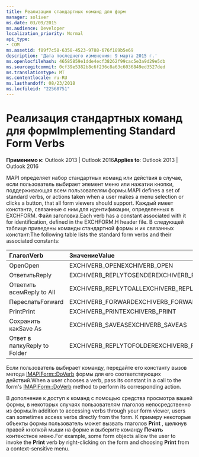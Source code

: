 ```yaml
---
title: Реализация стандартных команд для форм
manager: soliver
ms.date: 03/09/2015
ms.audience: Developer
localization_priority: Normal
api_type:
- COM
ms.assetid: f89f7c58-6358-4523-9788-676f189b5e69
description: 'Дата последнего изменения: 9 марта 2015 г.'
ms.openlocfilehash: 46585859e1dde4ecf38262f99cac5e3a9d29e5db
ms.sourcegitcommit: 0cf39e5382b8c6f236c8a63c6036849ed3527ded
ms.translationtype: MT
ms.contentlocale: ru-RU
ms.lasthandoff: 08/23/2018
ms.locfileid: "22568751"
---
```

# <a name="implementing-standard-form-verbs"></a><span data-ttu-id="3d8d7-103">Реализация стандартных команд для форм</span><span class="sxs-lookup"><span data-stu-id="3d8d7-103">Implementing Standard Form Verbs</span></span>

  
  
<span data-ttu-id="3d8d7-104">**Применимо к**: Outlook 2013 | Outlook 2016</span><span class="sxs-lookup"><span data-stu-id="3d8d7-104">**Applies to**: Outlook 2013 | Outlook 2016</span></span> 
  
<span data-ttu-id="3d8d7-105">MAPI определяет набор стандартных команд или действия в случае, если пользователь выбирает элемент меню или нажатии кнопки, поддерживающая всем пользователям формы.</span><span class="sxs-lookup"><span data-stu-id="3d8d7-105">MAPI defines a set of standard verbs, or actions taken when a user makes a menu selection or clicks a button, that all form viewers should support.</span></span> <span data-ttu-id="3d8d7-106">Каждый имеет константа, связанные с ним для идентификации, определенных в EXCHFORM. Файл заголовка.</span><span class="sxs-lookup"><span data-stu-id="3d8d7-106">Each verb has a constant associated with it for identification, defined in the EXCHFORM.H header file.</span></span> <span data-ttu-id="3d8d7-107">В следующей таблице приведены команды стандартной формы и их связанных констант:</span><span class="sxs-lookup"><span data-stu-id="3d8d7-107">The following table lists the standard form verbs and their associated constants:</span></span>
  
|<span data-ttu-id="3d8d7-108">**Глагол**</span><span class="sxs-lookup"><span data-stu-id="3d8d7-108">**Verb**</span></span>|<span data-ttu-id="3d8d7-109">**Значение**</span><span class="sxs-lookup"><span data-stu-id="3d8d7-109">**Value**</span></span>|
|:-----|:-----|
|<span data-ttu-id="3d8d7-110">Open</span><span class="sxs-lookup"><span data-stu-id="3d8d7-110">Open</span></span>  <br/> |<span data-ttu-id="3d8d7-111">EXCHIVERB_OPEN</span><span class="sxs-lookup"><span data-stu-id="3d8d7-111">EXCHIVERB_OPEN</span></span>  <br/> |
|<span data-ttu-id="3d8d7-112">Ответить</span><span class="sxs-lookup"><span data-stu-id="3d8d7-112">Reply</span></span>  <br/> |<span data-ttu-id="3d8d7-113">EXCHIVERB_REPLYTOSENDER</span><span class="sxs-lookup"><span data-stu-id="3d8d7-113">EXCHIVERB_REPLYTOSENDER</span></span>  <br/> |
|<span data-ttu-id="3d8d7-114">Ответить всем</span><span class="sxs-lookup"><span data-stu-id="3d8d7-114">Reply to All</span></span>  <br/> |<span data-ttu-id="3d8d7-115">EXCHIVERB_REPLYTOALL</span><span class="sxs-lookup"><span data-stu-id="3d8d7-115">EXCHIVERB_REPLYTOALL</span></span>  <br/> |
|<span data-ttu-id="3d8d7-116">Переслать</span><span class="sxs-lookup"><span data-stu-id="3d8d7-116">Forward</span></span>  <br/> |<span data-ttu-id="3d8d7-117">EXCHIVERB_FORWARD</span><span class="sxs-lookup"><span data-stu-id="3d8d7-117">EXCHIVERB_FORWARD</span></span>  <br/> |
|<span data-ttu-id="3d8d7-118">Print</span><span class="sxs-lookup"><span data-stu-id="3d8d7-118">Print</span></span>  <br/> |<span data-ttu-id="3d8d7-119">EXCHIVERB_PRINT</span><span class="sxs-lookup"><span data-stu-id="3d8d7-119">EXCHIVERB_PRINT</span></span>  <br/> |
|<span data-ttu-id="3d8d7-120">Сохранить как</span><span class="sxs-lookup"><span data-stu-id="3d8d7-120">Save As</span></span>  <br/> |<span data-ttu-id="3d8d7-121">EXCHIVERB_SAVEAS</span><span class="sxs-lookup"><span data-stu-id="3d8d7-121">EXCHIVERB_SAVEAS</span></span>  <br/> |
|<span data-ttu-id="3d8d7-122">Ответ в папку</span><span class="sxs-lookup"><span data-stu-id="3d8d7-122">Reply to Folder</span></span>  <br/> |<span data-ttu-id="3d8d7-123">EXCHIVERB_REPLYTOFOLDER</span><span class="sxs-lookup"><span data-stu-id="3d8d7-123">EXCHIVERB_REPLYTOFOLDER</span></span>  <br/> |
   
<span data-ttu-id="3d8d7-124">Если пользователь выбирает команду, передайте его константу вызов метода [IMAPIForm::DoVerb](imapiform-doverb.md) формы для его соответствующих действий.</span><span class="sxs-lookup"><span data-stu-id="3d8d7-124">When a user chooses a verb, pass its constant in a call to the form's [IMAPIForm::DoVerb](imapiform-doverb.md) method to perform its corresponding action.</span></span> 
  
<span data-ttu-id="3d8d7-125">В дополнение к доступ к команд с помощью средства просмотра вашей формы, в некоторых случаях пользователям глаголов непосредственно из формы.</span><span class="sxs-lookup"><span data-stu-id="3d8d7-125">In addition to accessing verbs through your form viewer, users can sometimes access verbs directly from the form.</span></span> <span data-ttu-id="3d8d7-126">К примеру некоторые объекты формы пользователь может вызвать глаголов **Print** , щелкнув правой кнопкой мыши на форме и выберите команду **Печать** контекстное меню.</span><span class="sxs-lookup"><span data-stu-id="3d8d7-126">For example, some form objects allow the user to invoke the **Print** verb by right-clicking on the form and choosing **Print** from a context-sensitive menu.</span></span> 
  

